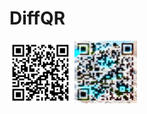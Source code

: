 # DiffQR
<p float="left">
  <img src="imgs/linkedin.jpeg" width="100" /> 
  <img src="imgs/diffusion_qr.png" width="100"/>
</p>
